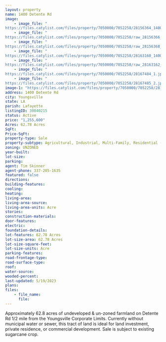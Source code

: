 ```yaml
---
layout: property
name: 1400 Detente Rd
image:
    - image_file: "https://files.catylist.com/files/property/7050000/7052258/28156364_1400_Blk_Denete_Rd_Outlined_1.jpg"
    - image_file: "https://files.catylist.com/files/property/7050000/7052258/raw_28156366_Assessor_Areial___Wide_Angle.pdf"
    - image_file: "https://files.catylist.com/files/property/7050000/7052258/raw_28156368_Plat__2019.5104.pdf"
    - image_file: "https://files.catylist.com/files/property/7050000/7052258/28163160_1400_Blk_Denete_Rd_4.jpg"
    - image_file: "https://files.catylist.com/files/property/7050000/7052258/raw_28163162_Flyer_1400_BLK_Detente_Rd_Compressed__Tim_.pdf"
    - image_file: "https://files.catylist.com/files/property/7050000/7052258/28167484_1.jpg"
    - image_file: "https://files.catylist.com/files/property/7050000/7052258/28167485_2.jpg"
image-1: "https://files.catylist.com/files/property/7050000/7052258/28156355_edited_photo.jpg"
address: 1400 Detente Rd
city: Youngsville
state: LA
parish: Lafayette
listingID: 30840215
status: Active
price: "1,255,600"
Acres: 62.78 Acres
SqFt:
Price-SqFt:
property-type: Sale
property-subtype: Agricultural, Industrial, Multi-Family, Residential (Single Family), Other
zoning: UNZONED
year-built:
lot-size:
parking:
agent: Tim Skinner
agent-phone: 337-205-1635
featured: false
directions:
building-features:
cooling:
heating:
living-area:
living-area-source:
living-area-units: Acre
stories:
construction-materials:
door-features:
electric:
foundation-details:
lot-features: 62.78 Acres
lot-size-area: 62.78 Acres
lot-size-square-feet:
lot-size-units: Acre
parking-features:
road-frontage-type:
road-surface-type:
roof:
water-source:
wooded-percent:
last-updated: 5/19/2023
plans:
files:
    - file_name:
      file:
---
```

Approximately 62.8 acres of undeveloped &amp; un-zoned farmland on Detente Rd 1/2 mile from the Youngsville Corporate Limits. Currently without municipal water or sewer, this tract of land is ideal for land investment, private residence, or commercial development. Sale is subject to existing sugarcane crop.
